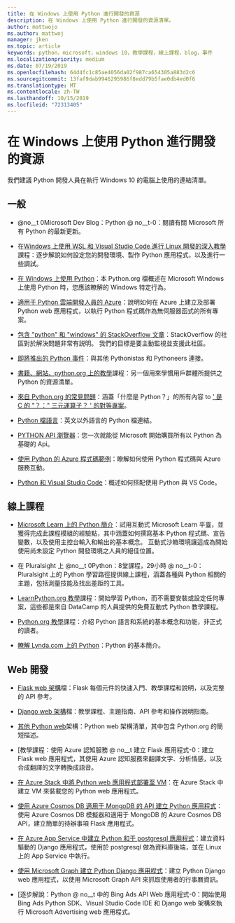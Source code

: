 ```yaml
---
title: 在 Windows 上使用 Python 進行開發的資源
description: 在 Windows 上使用 Python 進行開發的資源清單。
author: mattwojo
ms.author: mattwoj
manager: jken
ms.topic: article
keywords: python，microsoft，windows 10，教學課程，線上課程，blog，事件
ms.localizationpriority: medium
ms.date: 07/19/2019
ms.openlocfilehash: 64d4fc1c85ae4056da02f987ca654305a883d2c6
ms.sourcegitcommit: 13faf9dab9946295986f8edd79b5fae0db4ed0f6
ms.translationtype: MT
ms.contentlocale: zh-TW
ms.lasthandoff: 10/15/2019
ms.locfileid: "72313405"
---
```

# <a name="resources-for-developing-with-python-on-windows"></a>在 Windows 上使用 Python 進行開發的資源

我們建議 Python 開發人員在執行 Windows 10 的電腦上使用的連結清單。

## <a name="general"></a>一般

- @no__t 0Microsoft Dev Blog：Python @ no__t-0：閱讀有關 Microsoft 所有 Python 的最新更新。

- 在[Windows 上使用 WSL 和 Visual Studio Code 進行 Linux 開發的深入教學](https://devblogs.microsoft.com/commandline/an-in-depth-tutorial-on-linux-development-on-windows-with-wsl-and-visual-studio-code/)課程：逐步解說如何設定您的開發環境、製作 Python 應用程式，以及進行一些調試。

- [在 Windows 上使用 Python](https://docs.python.org/3/using/windows.html)：本 Python.org 檔概述在 Microsoft Windows 上使用 Python 時，您應該瞭解的 Windows 特定行為。

- [適用于 Python 雲端開發人員的 Azure](https://docs.microsoft.com/azure/python/)：說明如何在 Azure 上建立及部署 Python web 應用程式，以執行 Python 程式碼作為無伺服器函式的所有專案。

- [包含 "python" 和 "windows" 的 StackOverflow 文章](https://stackoverflow.com/questions/4750806/how-do-i-install-pip-on-windows/12476379)：StackOverflow 的社區對於解決問題非常有説明。 我們的目標是要主動監視並支援此社區。

- [即將推出的 Python 事件](https://www.python.org/events/python-events)：與其他 Pythonistas 和 Pythoneers 連接。

- [書籍、網站、python.org 上的教學](https://wiki.python.org/moin/BeginnersGuide/Programmers)課程：另一個用來學慣用戶群體所提供之 Python 的資源清單。

- [來自 Python.org 的常見問題](https://docs.python.org/3/faq/)：涵蓋「什麼是 Python？」的所有內容 to [' 是 C 的 "？：" 三元運算子？ ' 的對等專案](https://docs.python.org/3/faq/programming.html#is-there-an-equivalent-of-c-s-ternary-operator)。

- [Python 檔語言](https://wiki.python.org/moin/Languages)：英文以外語言的 Python 檔連結。

- [PYTHON API 瀏覽器](https://docs.microsoft.com/python/api/?view=azure-python)：您一次就能從 Microsoft 開始購買所有以 Python 為基礎的 Api。

- [使用 Python 的 Azure 程式碼範例](https://azure.microsoft.com/en-us/resources/samples/?platform=python&sort=0)：瞭解如何使用 Python 程式碼與 Azure 服務互動。

- [Python 和 Visual Studio Code](https://code.visualstudio.com/docs/languages/python)：概述如何搭配使用 Python 與 VS Code。

## <a name="online-courses"></a>線上課程

- [Microsoft Learn 上的 Python 簡介](https://docs.microsoft.com/en-us/learn/modules/intro-to-python/)：試用互動式 Microsoft Learn 平臺，並獲得完成此課程模組的經驗點，其中涵蓋如何撰寫基本 Python 程式碼、宣告變數，以及使用主控台輸入和輸出的基本概念。 互動式沙箱環境讓這成為開始使用尚未設定 Python 開發環境之人員的絕佳位置。

- 在 Pluralsight 上 @no__t 0Python：8堂課程，29小時 @ no__t-0：Pluralsight 上的 Python 學習路徑提供線上課程，涵蓋各種與 Python 相關的主題，包括測量技能及找出差距的工具。

- [LearnPython.org 教學](https://www.learnpython.org/)課程：開始學習 Python，而不需要安裝或設定任何專案，這些都是來自 DataCamp 的人員提供的免費互動式 Python 教學課程。

- [Python.org 教學](https://docs.python.org/3/tutorial/index.html)課程：介紹 Python 語言和系統的基本概念和功能，非正式的讀者。

- [瞭解 Lynda.com 上的 Python](https://www.lynda.com/Python-tutorials/Learning-Python/661773-2.html)：Python 的基本簡介。

## <a name="web-development"></a>Web 開發

- [Flask web 架構](https://flask.palletsprojects.com/en/1.1.x/)檔：Flask 每個元件的快速入門、教學課程和說明，以及完整的 API 參考。

- [Django web 架構](https://docs.djangoproject.com/en/2.2/)檔：教學課程、主題指南、API 參考和操作說明指南。

- [其他 Python web](https://wiki.python.org/moin/WebFrameworks)架構：Python web 架構清單，其中包含 Python.org 的簡短描述。

- [教學課程：使用 Azure 認知服務 @ no__t 建立 Flask 應用程式-0：建立 Flask web 應用程式，其使用 Azure 認知服務來翻譯文字、分析情感，以及合成翻譯的文字轉換成語音。

- [在 Azure Stack 中將 Python web 應用程式部署至 VM](https://docs.microsoft.com/azure-stack/user/azure-stack-dev-start-howto-vm-python)：在 Azure Stack 中建立 VM 來裝載您的 Python web 應用程式。

- [使用 Azure Cosmos DB 適用于 MongoDB 的 API 建立 Python 應用程式](https://docs.microsoft.com/azure/cosmos-db/create-mongodb-flask)：使用 Azure Cosmos DB 模擬器和適用于 MongoDB 的 Azure Cosmos DB API，建立簡單的待辦事項 Flask 應用程式。

- [在 Azure App Service 中建立 Python 和于 postgresql 應用程式](https://docs.microsoft.com/azure/app-service/containers/tutorial-python-postgresql-app)：建立資料驅動的 Django 應用程式，使用於 postgresql 做為資料庫後端，並在 Linux 上的 App Service 中執行。

- [使用 Microsoft Graph 建立 Python Django 應用程式](https://docs.microsoft.com/graph/tutorials/python)：建立 Python Django web 應用程式，以使用 Microsoft Graph API 來抓取使用者的行事曆資訊。

- [逐步解說：Python @ no__t 中的 Bing Ads API Web 應用程式-0：開始使用 Bing Ads Python SDK、Visual Studio Code IDE 和 Django web 架構來執行 Microsoft Advertising web 應用程式。
